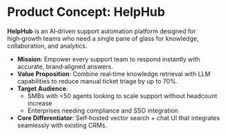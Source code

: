 # Product Concept: HelpHub

**HelpHub** is an AI‑driven support automation platform designed for high‑growth teams who need a single pane of glass for knowledge, collaboration, and analytics.

- **Mission**: Empower every support team to respond instantly with accurate, brand‑aligned answers.
- **Value Proposition**: Combine real‑time knowledge retrieval with LLM capabilities to reduce manual ticket triage by up to 70%.
- **Target Audience**:  
  - SMBs with <50 agents looking to scale support without headcount increase  
  - Enterprises needing compliance and SSO integration  
- **Core Differentiator**: Self‑hosted vector search + chat UI that integrates seamlessly with existing CRMs.


